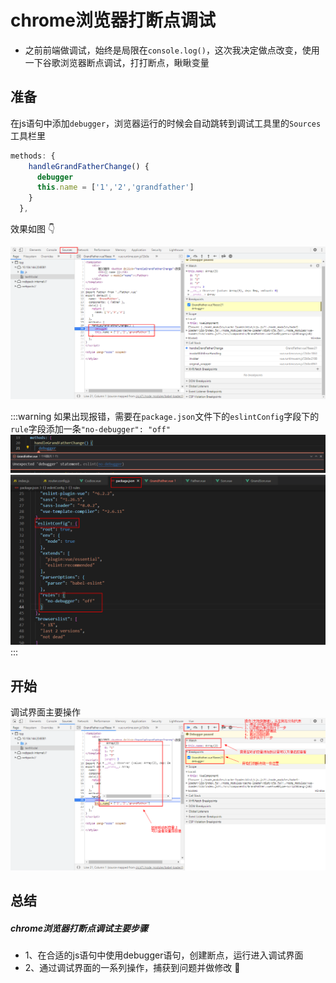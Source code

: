 # chrome浏览器打断点调试
- 之前前端做调试，始终是局限在`console.log()`，这次我决定做点改变，使用一下谷歌浏览器断点调试，打打断点，瞅瞅变量
## 准备
在js语句中添加`debugger`，浏览器运行的时候会自动跳转到调试工具里的`Sources`工具栏里
```js
methods: {
    handleGrandFatherChange() {
      debugger
      this.name = ['1','2','grandfather']
    }
  },
```
效果如图 :point_down:

![image-20220217145052738](../../public/debugger/1.png)

:::warning
如果出现报错，需要在`package.json`文件下的`eslintConfig`字段下的`rule`字段添加一条`"no-debugger": "off"`
![image-20220217145052738](../../public/debugger/2.png)
![image-20220217145052738](../../public/debugger/3.png)
:::
## 开始
调试界面主要操作
![image-20220217145052738](../../public/debugger/4.png)
## 总结
##### chrome浏览器打断点调试主要步骤
- 1、在合适的js语句中使用debugger语句，创建断点，运行进入调试界面
- 2、通过调试界面的一系列操作，捕获到问题并做修改 :100: